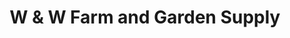 ---
title: "W & W Farm and Garden Supply"
url: /new-tazewell/w-and-w-farm-and-garden-supply/
shop: agrarian
---